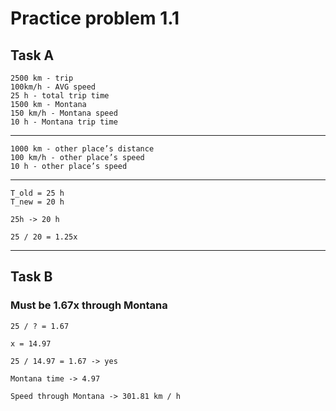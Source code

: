 # Practice problem 1.1

## Task A

    2500 km - trip
    100km/h - AVG speed
    25 h - total trip time
    1500 km - Montana
    150 km/h - Montana speed
    10 h - Montana trip time
_____________________
    1000 km - other place’s distance
    100 km/h - other place’s speed
    10 h - other place’s speed
____
    T_old = 25 h
    T_new = 20 h

    25h -> 20 h

    25 / 20 = 1.25x
______________________________________________
## Task B

### Must be 1.67x through Montana
    25 / ? = 1.67

    x = 14.97

    25 / 14.97 = 1.67 -> yes

    Montana time -> 4.97

    Speed through Montana -> 301.81 km / h 